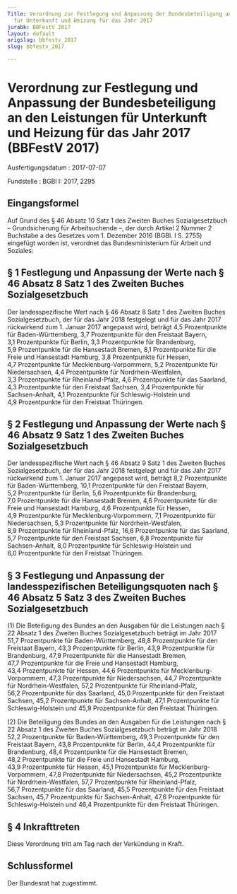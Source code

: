 ```yaml
---
Title: Verordnung zur Festlegung und Anpassung der Bundesbeteiligung an den Leistungen
  für Unterkunft und Heizung für das Jahr 2017
jurabk: BBFestV 2017
layout: default
origslug: bbfestv_2017
slug: bbfestv_2017

---
```


# Verordnung zur Festlegung und Anpassung der Bundesbeteiligung an den Leistungen für Unterkunft und Heizung für das Jahr 2017 (BBFestV 2017)

Ausfertigungsdatum
:   2017-07-07

Fundstelle
:   BGBl I: 2017, 2295


## Eingangsformel

Auf Grund des § 46 Absatz 10 Satz 1 des Zweiten Buches Sozialgesetzbuch – Grundsicherung für Arbeitsuchende –, der durch Artikel 2 Nummer 2 Buchstabe a des Gesetzes vom 1. Dezember 2016 (BGBl. I S. 2755) eingefügt worden ist, verordnet das Bundesministerium für Arbeit und Soziales:


## § 1 Festlegung und Anpassung der Werte nach § 46 Absatz 8 Satz 1 des Zweiten Buches Sozialgesetzbuch

Der landesspezifische Wert nach § 46 Absatz 8 Satz 1 des Zweiten Buches Sozialgesetzbuch, der für das Jahr 2018 festgelegt und für das Jahr 2017 rückwirkend zum 1. Januar 2017 angepasst wird, beträgt
4,5 Prozentpunkte für Baden-Württemberg,
3,7 Prozentpunkte für den Freistaat Bayern,
3,1 Prozentpunkte für Berlin,
3,3 Prozentpunkte für Brandenburg,
5,9 Prozentpunkte für die Hansestadt Bremen,
8,1 Prozentpunkte für die Freie und Hansestadt
Hamburg,
3,8 Prozentpunkte für Hessen,
4,7 Prozentpunkte für Mecklenburg-Vorpommern,
5,2 Prozentpunkte für Niedersachsen,
4,4 Prozentpunkte für Nordrhein-Westfalen,
3,3 Prozentpunkte für Rheinland-Pfalz,
4,6 Prozentpunkte für das Saarland,
4,3 Prozentpunkte für den Freistaat Sachsen,
3,4 Prozentpunkte für Sachsen-Anhalt,
4,1 Prozentpunkte für Schleswig-Holstein und
4,9 Prozentpunkte für den Freistaat Thüringen.


## § 2 Festlegung und Anpassung der Werte nach § 46 Absatz 9 Satz 1 des Zweiten Buches Sozialgesetzbuch

Der landesspezifische Wert nach § 46 Absatz 9 Satz 1 des Zweiten Buches Sozialgesetzbuch, der für das Jahr 2018 festgelegt und für das Jahr 2017 rückwirkend zum 1. Januar 2017 angepasst wird, beträgt
8,2 Prozentpunkte für Baden-Württemberg,
10,1 Prozentpunkte für den Freistaat Bayern,
5,2 Prozentpunkte für Berlin,
5,6 Prozentpunkte für Brandenburg,
7,0 Prozentpunkte für die Hansestadt Bremen,
4,6 Prozentpunkte für die Freie und Hansestadt
Hamburg,
4,6 Prozentpunkte für Hessen,
4,9 Prozentpunkte für Mecklenburg-Vorpommern,
7,1 Prozentpunkte für Niedersachsen,
5,3 Prozentpunkte für Nordrhein-Westfalen,
8,9 Prozentpunkte für Rheinland-Pfalz,
16,6 Prozentpunkte für das Saarland,
5,7 Prozentpunkte für den Freistaat Sachsen,
6,8 Prozentpunkte für Sachsen-Anhalt,
8,0 Prozentpunkte für Schleswig-Holstein und
6,0 Prozentpunkte für den Freistaat Thüringen.


## § 3 Festlegung und Anpassung der landesspezifischen Beteiligungsquoten nach § 46 Absatz 5 Satz 3 des Zweiten Buches Sozialgesetzbuch

(1) Die Beteiligung des Bundes an den Ausgaben für die Leistungen nach § 22 Absatz 1 des Zweiten Buches Sozialgesetzbuch beträgt im Jahr 2017
51,7 Prozentpunkte für Baden-Württemberg,
48,8 Prozentpunkte für den Freistaat Bayern,
43,3 Prozentpunkte für Berlin,
43,9 Prozentpunkte für Brandenburg,
47,9 Prozentpunkte für die Hansestadt Bremen,
47,7 Prozentpunkte für die Freie und Hansestadt
Hamburg,
43,4 Prozentpunkte für Hessen,
44,6 Prozentpunkte für Mecklenburg-Vorpommern,
47,3 Prozentpunkte für Niedersachsen,
44,7 Prozentpunkte für Nordrhein-Westfalen,
57,2 Prozentpunkte für Rheinland-Pfalz,
56,2 Prozentpunkte für das Saarland,
45,0 Prozentpunkte für den Freistaat Sachsen,
45,2 Prozentpunkte für Sachsen-Anhalt,
47,1 Prozentpunkte für Schleswig-Holstein und
45,9 Prozentpunkte für den Freistaat Thüringen.

(2) Die Beteiligung des Bundes an den Ausgaben für die Leistungen nach § 22 Absatz 1 des Zweiten Buches Sozialgesetzbuch beträgt im Jahr 2018
52,2 Prozentpunkte für Baden-Württemberg,
49,3 Prozentpunkte für den Freistaat Bayern,
43,8 Prozentpunkte für Berlin,
44,4 Prozentpunkte für Brandenburg,
48,4 Prozentpunkte für die Hansestadt Bremen,
48,2 Prozentpunkte für die Freie und Hansestadt
Hamburg,
43,9 Prozentpunkte für Hessen,
45,1 Prozentpunkte für Mecklenburg-Vorpommern,
47,8 Prozentpunkte für Niedersachsen,
45,2 Prozentpunkte für Nordrhein-Westfalen,
57,7 Prozentpunkte für Rheinland-Pfalz,
56,7 Prozentpunkte für das Saarland,
45,5 Prozentpunkte für den Freistaat Sachsen,
45,7 Prozentpunkte für Sachsen-Anhalt,
47,6 Prozentpunkte für Schleswig-Holstein und
46,4 Prozentpunkte für den Freistaat Thüringen.


## § 4 Inkrafttreten

Diese Verordnung tritt am Tag nach der Verkündung in Kraft.


## Schlussformel

Der Bundesrat hat zugestimmt.

